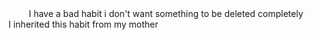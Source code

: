 <div><center>I have a bad habit i don't want something to be deleted completely</center></div>
I inherited this habit from my mother
